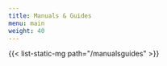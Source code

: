 ```yaml
---
title: Manuals & Guides
menu: main
weight: 40
---
```


{{< list-static-mg path="/manualsguides" >}}

